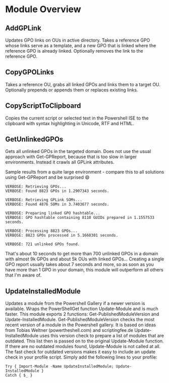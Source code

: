 # Module Overview

## AddGPLink

Updates GPO links on OUs in active directory. Takes a reference GPO whose links serve as a template, and a new GPO that is linked where the reference GPO is already linked. Optionally removes the link to the reference GPO.

## CopyGPOLinks

Takes a reference OU, grabs all linked GPOs and links them to a target OU. Optionally prepends or appends them or replaces existing links.

## CopyScriptToClipboard

Copies the current script or selected text in the Powershell ISE to the clipboard with syntax highlighting in Unicode, RTF and HTML.

## GetUnlinkedGPOs

Gets all unlinked GPOs in the targeted domain. Does not use the usual approach with Get-GPReport, because that is too slow in larger environments. Instead it crawls all GPLink attributes.

Sample results from a quite large environment - compare this to all solutions using Get-GPReport and be surprised  :smile:

```
VERBOSE: Retrieving GPOs...
VERBOSE: Found 8823 GPOs in 1.2907343 seconds.

VERBOSE: Retrieving GPLink SOMs...
VERBOSE: Found 4876 SOMs in 3.7403677 seconds.

VERBOSE: Preparing linked GPO hashtable...
VERBOSE: GPO hashtable containing 8110 GUIDs prepared in 1.1557533 seconds.

VERBOSE: Processing 8823 GPOs...
VERBOSE: 8823 GPOs processed in 5.1660301 seconds.

VERBOSE: 721 unlinked GPOs found.
```

That's about 10 seconds to get more than 700 unlinked GPOs in a domain with almost 9k GPOs and about 5k OUs with linked GPOs... Creating a single GPO report usually takes about 7 seconds and more, so as soon as you have more than 1 GPO in your domain, this module will outperform all others that I'm aware of.

## UpdateInstalledModule

Updates a module from the Powershell Gallery if a newer version is available. Wraps the PowerShellGet function Update-Module and is much faster.
This module exports 2 functions: Get-PublishedModuleVersion and Update-InstalledModule.
Get-PublishedModuleVersion checks the most recent version of a module in the Powershell gallery. It is based on ideas from Tobias Weltner (powertheshell.com) and scriptingfee.de
Update-InstalledModule uses this version check to prepare a list of modules that are outdated. This list then is passed on to the original Update-Module function. If there are no outdated modules found, Update-Module is not called at all.
The fast check for outdated versions makes it easy to include an update check in your profile script. Simply add the following lines to your profile:
```
Try { Import-Module -Name UpdateInstalledModule; Update-InstalledModule }
Catch { $_ }
```
